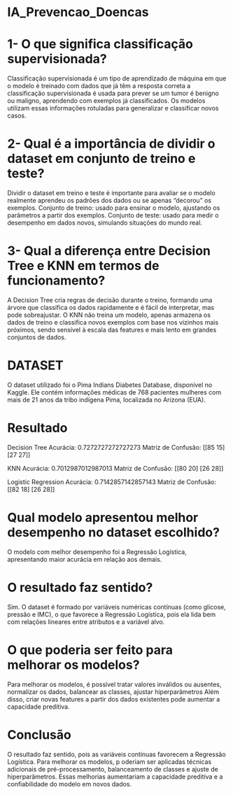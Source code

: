 # IA_Prevencao_Doencas

# 1- O que significa classificação supervisionada?
Classificação supervisionada é um tipo de aprendizado de máquina em que o modelo é treinado com dados que já têm a resposta correta
a classificação supervisionada é usada para prever se um tumor é benigno ou maligno, aprendendo com exemplos já classificados. Os modelos utilizam essas informações rotuladas para generalizar e classificar novos casos.

# 2- Qual é a importância de dividir o dataset em conjunto de treino e teste?
Dividir o dataset em treino e teste é importante para avaliar se o modelo realmente aprendeu os padrões dos dados ou se apenas “decorou” os exemplos.
Conjunto de treino: usado para ensinar o modelo, ajustando os parâmetros a partir dos exemplos.
Conjunto de teste: usado para medir o desempenho em dados novos, simulando situações do mundo real.

# 3- Qual a diferença entre Decision Tree e KNN em termos de funcionamento?
A Decision Tree cria regras de decisão durante o treino, formando uma árvore que classifica os dados rapidamente e é fácil de interpretar, mas pode sobreajustar. 
O KNN não treina um modelo, apenas armazena os dados de treino e classifica novos exemplos com base nos vizinhos mais próximos, 
sendo sensível à escala das features e mais lento em grandes conjuntos de dados.

# DATASET
O dataset utilizado foi o Pima Indians Diabetes Database, disponível no Kaggle. 
Ele contém informações médicas de 768 pacientes mulheres com mais de 21 anos da tribo indígena Pima, localizada no Arizona (EUA).

# Resultado

Decision Tree
Acurácia: 0.7272727272727273
Matriz de Confusão:
 [[85 15]
 [27 27]]

 KNN
Acurácia: 0.7012987012987013
Matriz de Confusão:
 [[80 20]
 [26 28]]

 Logistic Regression
Acurácia: 0.7142857142857143
Matriz de Confusão:
 [[82 18]
 [26 28]]

# Qual modelo apresentou melhor desempenho no dataset escolhido?
O modelo com melhor desempenho foi a Regressão Logística, apresentando maior acurácia em relação aos demais.

# O resultado faz sentido?
Sim. O dataset é formado por variáveis numéricas contínuas (como glicose, pressão e IMC), o que favorece a Regressão Logística, 
pois ela lida bem com relações lineares entre atributos e a variável alvo.

# O que poderia ser feito para melhorar os modelos?
Para melhorar os modelos, é possível tratar valores inválidos ou ausentes, normalizar os dados, balancear as classes, ajustar hiperparâmetros
Além disso, criar novas features a partir dos dados existentes pode aumentar a capacidade preditiva.

# Conclusão
O resultado faz sentido, pois as variáveis contínuas favorecem a Regressão Logística. Para melhorar os modelos, p
oderiam ser aplicadas técnicas adicionais de pré-processamento, balanceamento de classes e ajuste de hiperparâmetros.
Essas melhorias aumentariam a capacidade preditiva e a confiabilidade do modelo em novos dados.
